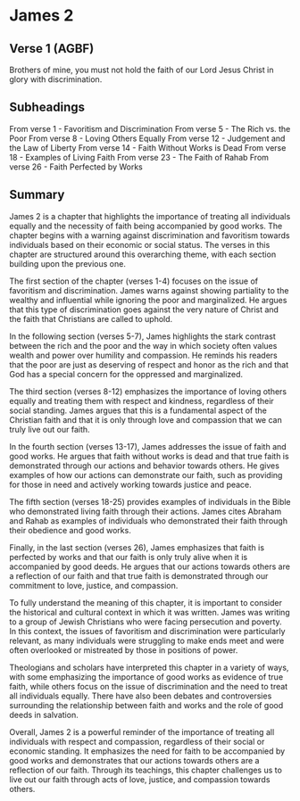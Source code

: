 # James 2

## Verse 1 (AGBF)

Brothers of mine, you must not hold the faith of our Lord Jesus Christ in glory with discrimination.

## Subheadings

From verse 1 - Favoritism and Discrimination
From verse 5 - The Rich vs. the Poor
From verse 8 - Loving Others Equally
From verse 12 - Judgement and the Law of Liberty
From verse 14 - Faith Without Works is Dead
From verse 18 - Examples of Living Faith
From verse 23 - The Faith of Rahab
From verse 26 - Faith Perfected by Works

## Summary

James 2 is a chapter that highlights the importance of treating all individuals equally and the necessity of faith being accompanied by good works. The chapter begins with a warning against discrimination and favoritism towards individuals based on their economic or social status. The verses in this chapter are structured around this overarching theme, with each section building upon the previous one.

The first section of the chapter (verses 1-4) focuses on the issue of favoritism and discrimination. James warns against showing partiality to the wealthy and influential while ignoring the poor and marginalized. He argues that this type of discrimination goes against the very nature of Christ and the faith that Christians are called to uphold.

In the following section (verses 5-7), James highlights the stark contrast between the rich and the poor and the way in which society often values wealth and power over humility and compassion. He reminds his readers that the poor are just as deserving of respect and honor as the rich and that God has a special concern for the oppressed and marginalized.

The third section (verses 8-12) emphasizes the importance of loving others equally and treating them with respect and kindness, regardless of their social standing. James argues that this is a fundamental aspect of the Christian faith and that it is only through love and compassion that we can truly live out our faith.

In the fourth section (verses 13-17), James addresses the issue of faith and good works. He argues that faith without works is dead and that true faith is demonstrated through our actions and behavior towards others. He gives examples of how our actions can demonstrate our faith, such as providing for those in need and actively working towards justice and peace.

The fifth section (verses 18-25) provides examples of individuals in the Bible who demonstrated living faith through their actions. James cites Abraham and Rahab as examples of individuals who demonstrated their faith through their obedience and good works.

Finally, in the last section (verses 26), James emphasizes that faith is perfected by works and that our faith is only truly alive when it is accompanied by good deeds. He argues that our actions towards others are a reflection of our faith and that true faith is demonstrated through our commitment to love, justice, and compassion.

To fully understand the meaning of this chapter, it is important to consider the historical and cultural context in which it was written. James was writing to a group of Jewish Christians who were facing persecution and poverty. In this context, the issues of favoritism and discrimination were particularly relevant, as many individuals were struggling to make ends meet and were often overlooked or mistreated by those in positions of power.

Theologians and scholars have interpreted this chapter in a variety of ways, with some emphasizing the importance of good works as evidence of true faith, while others focus on the issue of discrimination and the need to treat all individuals equally. There have also been debates and controversies surrounding the relationship between faith and works and the role of good deeds in salvation.

Overall, James 2 is a powerful reminder of the importance of treating all individuals with respect and compassion, regardless of their social or economic standing. It emphasizes the need for faith to be accompanied by good works and demonstrates that our actions towards others are a reflection of our faith. Through its teachings, this chapter challenges us to live out our faith through acts of love, justice, and compassion towards others.